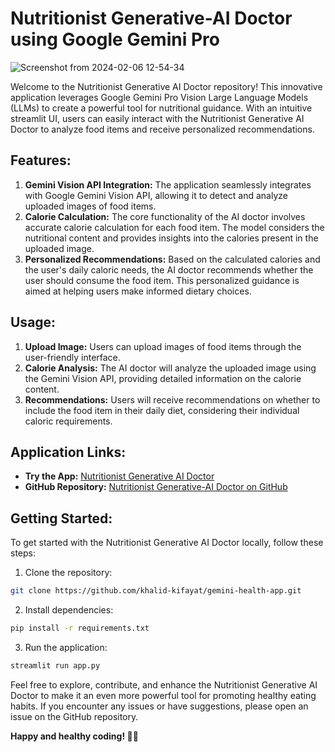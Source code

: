 # Nutritionist Generative-AI Doctor using Google Gemini Pro

![Screenshot from 2024-02-06 12-54-34](https://github.com/SyedAsadRazaDevops/gemini-health-app/assets/71556060/e24ec7c2-78f2-42b2-8f11-d9691e8218ee)

Welcome to the Nutritionist Generative AI Doctor repository! This innovative application leverages Google Gemini Pro Vision Large Language Models (LLMs) to create a powerful tool for nutritional guidance. With an intuitive streamlit UI, users can easily interact with the Nutritionist Generative AI Doctor to analyze food items and receive personalized recommendations.

## Features:

1. **Gemini Vision API Integration:** The application seamlessly integrates with Google Gemini Vision API, allowing it to detect and analyze uploaded images of food items.
2. **Calorie Calculation:** The core functionality of the AI doctor involves accurate calorie calculation for each food item. The model considers the nutritional content and provides insights into the calories present in the uploaded image.
3. **Personalized Recommendations:** Based on the calculated calories and the user's daily caloric needs, the AI doctor recommends whether the user should consume the food item. This personalized guidance is aimed at helping users make informed dietary choices.

## Usage:

1. **Upload Image:** Users can upload images of food items through the user-friendly interface.
2. **Calorie Analysis:** The AI doctor will analyze the uploaded image using the Gemini Vision API, providing detailed information on the calorie content.
3. **Recommendations:** Users will receive recommendations on whether to include the food item in their daily diet, considering their individual caloric requirements.

## Application Links:

- **Try the App:** [Nutritionist Generative AI Doctor](https://lnkd.in/dN9J9BQs)
- **GitHub Repository:** [Nutritionist Generative-AI Doctor on GitHub](https://lnkd.in/duw6P-hz)

## Getting Started:

To get started with the Nutritionist Generative AI Doctor locally, follow these steps:

1. Clone the repository:
```bash
git clone https://github.com/khalid-kifayat/gemini-health-app.git
```
2. Install dependencies:
```bash
pip install -r requirements.txt
```
3. Run the application:
```bash
streamlit run app.py
```
Feel free to explore, contribute, and enhance the Nutritionist Generative AI Doctor to make it an even more powerful tool for promoting healthy eating habits. If you encounter any issues or have suggestions, please open an issue on the GitHub repository.

**Happy and healthy coding! 🥗🤖**

